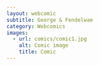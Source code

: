 ```yaml
---
layout: webcomic
subtitle: George & Fendelwae
category: Webcomics
images:   
  - url: comics/comic1.jpg
    alt: Comic image
    title: Comic
---
```

